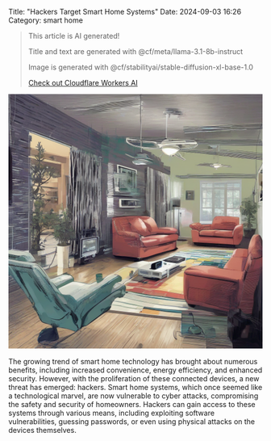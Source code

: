 Title: "Hackers Target Smart Home Systems"
Date: 2024-09-03 16:26
Category: smart home

> This article is AI generated!
> 
> Title and text are generated with @cf/meta/llama-3.1-8b-instruct
> 
> Image is generated with @cf/stabilityai/stable-diffusion-xl-base-1.0
> 
> [Check out Cloudflare Workers AI](https://developers.cloudflare.com/workers-ai/models/)


![Alt Text](images/2024-09-03-hackers-target-smart-home-systems.png)

The growing trend of smart home technology has brought about numerous benefits, including increased convenience, energy efficiency, and enhanced security. However, with the proliferation of these connected devices, a new threat has emerged: hackers. Smart home systems, which once seemed like a technological marvel, are now vulnerable to cyber attacks, compromising the safety and security of homeowners. Hackers can gain access to these systems through various means, including exploiting software vulnerabilities, guessing passwords, or even using physical attacks on the devices themselves.